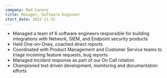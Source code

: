 ```yaml
--- 
company: Red Canary
title: Manager, Software Engineer
start_date: 2022-11-15
---
```


* Managed a team of 6 software engineers responsible for building integrations with Network, SIEM, and Endpoint security products
* Held One-on-Ones, coached direct reports
* Coordinated with Product Management and Customer Service teams to triage incoming feature requests, bug reports
* Managed Incident response as part of our On Call rotation
* Championed test driven development, monitoring and documentation efforts
